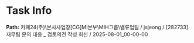 # Task Info

**Path:** 카페24(주)\본사사업장\[CG]MI본부\MIH그룹\밸류업팀 / jsjeong / [282733] 재무팀 문의 대응 _ 검토의견 작성 회신 / 2025-08-01_00-00-00


